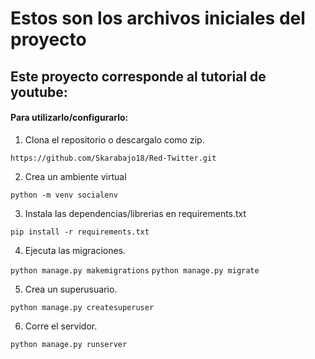 # Estos son los archivos iniciales del proyecto

## Este proyecto corresponde al tutorial de youtube: 

#### Para utilizarlo/configurarlo:

1. Clona el repositorio o descargalo como zip.

```https://github.com/Skarabajo18/Red-Twitter.git```


2. Crea un ambiente virtual 

```python -m venv socialenv```


3. Instala las dependencias/librerias en requirements.txt

```pip install -r requirements.txt```


4. Ejecuta las migraciones.

```python manage.py makemigrations```
```python manage.py migrate```


5. Crea un superusuario.

```python manage.py createsuperuser```

6. Corre el servidor.

```python manage.py runserver```

